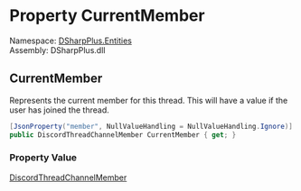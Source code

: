 # Property CurrentMember

Namespace: [DSharpPlus.Entities](DSharpPlus.Entities.md)  
Assembly: DSharpPlus.dll

## <a id="DSharpPlus_Entities_DiscordThreadChannel_CurrentMember"></a>CurrentMember

Represents the current member for this thread. This will have a value if the user has joined the thread.

```csharp
[JsonProperty("member", NullValueHandling = NullValueHandling.Ignore)]
public DiscordThreadChannelMember CurrentMember { get; }
```

### Property Value

[DiscordThreadChannelMember](DSharpPlus.Entities.DiscordThreadChannelMember.md)

